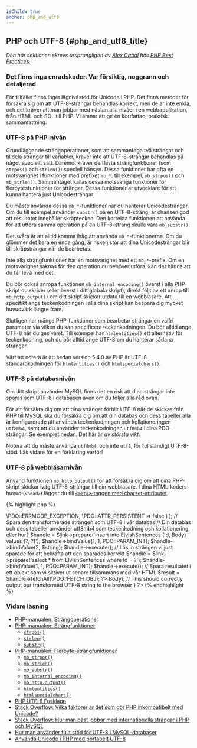 ```yaml
---
isChild: true
anchor: php_and_utf8
---
```


## PHP och UTF-8 {#php_and_utf8_title}

_Den här sektionen skrevs ursprungligen av [Alex Cabal](https://alexcabal.com/) hos 
[PHP Best Practices](https://phpbestpractices.org/#utf-8)_.

### Det finns inga enradskoder. Var försiktig, noggrann och detaljerad.

För tillfället finns inget lågnivåstöd för Unicode i PHP. Det finns metoder för försäkra sig om 
att UTF-8-strängar behandlas korrekt, men de är inte enkla, och det kräver att man jobbar med 
nästan alla nivåer i en webbapplikation, från HTML och SQL till PHP. Vi ämnar att ge en kortfattad, 
praktisk sammanfattning.

### UTF-8 på PHP-nivån

Grundläggande strängoperationer, som att sammanfoga två strängar och tilldela strängar till variabler, 
kräver inte att UTF-8-strängar behandlas på något speciellt sätt. Däremot kräver de flesta strängfunktioner 
(som `strpos()` och `strlen()`) speciell hänsyn. Dessa funktioner har ofta en motsvarighet i funktioner 
med prefixet `mb_*`: till exempel, `mb_strpos()` och `mb_strlen()`. Sammantaget kallas dessa motsvariga 
funktioner för flerbytesfunktioner för strängar. Dessa funktioner är utvecklare för att kunna hantera 
just Unicodesträngar.

Du måste använda dessa `mb_*`-funktioner när du hanterar Unicodesträngar. Om du till exempel använder 
`substr()` på en UTF-8-sträng, är chansen god att resultatet innehåller skräptecken. Den korrekta 
funktionen att använda för att utföra samma operation på en UTF-8-sträng skulle vara `mb_substr()`.

Det svåra är att alltid komma ihåg att använda `mb_*`-funktionerna. Om du glömmer det bara en enda 
gång, är risken stor att dina Unicodesträngar blir till skräpsträngar när de bearbetas.

Inte alla strängfunktioner har en motsvarighet med ett `mb_*`-prefix. Om en motsvarighet saknas för 
den operation du behöver utföra, kan det hända att du får leva med det.

Du bör också anropa funktionen `mb_internal_encoding()` överst i alla PHP-skript du skriver (eller 
överst i ditt globala skript), direkt följt av ett anrop till `mb_http_output()` om ditt skript skickar
utdata till en webbläsare. Att specifikt ange teckenkodningen i alla dina skript kan bespara dig 
mycket huvudvärk längre fram.

Slutligen har många PHP-funktioner som bearbetar strängar en valfri parameter via vilken du kan specificera 
teckenkodningen. Du bör alltid ange UTF-8 när du ges valet. Till exempel har `htmlentities()` ett 
alternativ för teckenkodning, och du bör alltid ange UTF-8 om du hanterar sådana strängar.

Värt att notera är att sedan version 5.4.0 av PHP är UTF-8 standardkodningen för 
`htmlentities()` och `htmlspecialchars()`.

### UTF-8 på databasnivån

Om ditt skript använder MySQL finns det en risk att dina strängar inte sparas som UTF-8 i databasen 
även om du följer alla råd ovan.

För att försäkra dig om att dina strängar förblir UTF-8 när de skickas från PHP till MySQL ska du försäkra dig om 
att din databas och dess tabeller alla är konfigurerade att använda teckenkodningen och kollationeringen `utf8mb4`, 
samt att du använder teckenkodningen `utf8mb4` i dina PDO-strängar. Se exemplet nedan. Det här är _av största vikt_.

Notera att du måste använda `utf8mb4`, och inte `utf8`, för fullständigt UTF-8-stöd. Läs vidare för en 
förklaring varför!

### UTF-8 på webbläsarnivån

Använd funktionen  `mb_http_output()` för att försäkra dig om att dina PHP-skript skickar iväg 
UTF-8-strängar till din webbläsare. I dina HTML-koders huvud (`<head>`) lägger du till [`<meta>`-taggen med charset-attributet](http://htmlpurifier.org/docs/enduser-utf8.html).

{% highlight php %}
<?php
// Berätta för PHP att vi använder UTF-8-strängar till skriptets slut
mb_internal_encoding('UTF-8');
 
// Berätta för PHP att vi tänker skicka iväg UTF-8 till webbläsaren
mb_http_output('UTF-8');
 
// Vår teststräng i UTF-8
$string = 'Êl síla erin lû e-govaned vîn.';

// Transformera strängen på något sätt med en av flerbytesfunktionerna
// Observera att vi klipper strängen vid ett tecken som inte är ASCII för demonstrationsändamål
$string = mb_substr($string, 0, 15);
 
// Koppla upp mot en databas för att spara den transformerade strängen
// Se PDO-exemplet i det här dokumentet för mer information
// Observera kommandot `set names utf8mb4`!
$link = new \PDO(   
                    'mysql:host=your-hostname;dbname=your-db;charset=utf8mb4',
                    'your-username',
                    'your-password',
                    array(
                        \PDO::ATTR_ERRMODE => \PDO::ERRMODE_EXCEPTION,
                        \PDO::ATTR_PERSISTENT => false
                    )
                );
 
// Spara den transformerade strängen som UTF-8 i vår databas
// Din databas och dess tabeller använder utf8mb4 som teckenkodning och kollationering, eller hur?
$handle = $link->prepare('insert into ElvishSentences (Id, Body) values (?, ?)');
$handle->bindValue(1, 1, PDO::PARAM_INT);
$handle->bindValue(2, $string);
$handle->execute();
 
// Läs in strängen vi just sparade för att bekräfta att den sparades korrekt
$handle = $link->prepare('select * from ElvishSentences where Id = ?');
$handle->bindValue(1, 1, PDO::PARAM_INT);
$handle->execute();
 
// Spara resultatet i ett objekt som vi skriver ut senare tillsammans med vår HTML
$result = $handle->fetchAll(\PDO::FETCH_OBJ);
?><!doctype html>
<html>
    <head>
        <meta charset="UTF-8" />
        <title>UTF-8 test page</title>
    </head>
    <body>
        <?php
        foreach($result as $row){
            print($row->Body);  // This should correctly output our transformed UTF-8 string to the browser
        }
        ?>
    </body>
</html>
{% endhighlight %}

### Vidare läsning

* [PHP-manualen: Strängoperationer](http://php.net/manual/en/language.operators.string.php)
* [PHP-manualen: Strängfunktioner](http://php.net/manual/en/ref.strings.php)
    * [`strpos()`](http://php.net/manual/en/function.strpos.php)
    * [`strlen()`](http://php.net/manual/en/function.strlen.php)
    * [`substr()`](http://php.net/manual/en/function.substr.php)
* [PHP-manualen: Flerbyte-strängfunktioner](http://php.net/manual/en/ref.mbstring.php)
    * [`mb_strpos()`](http://php.net/manual/en/function.mb-strpos.php)
    * [`mb_strlen()`](http://php.net/manual/en/function.mb-strlen.php)
    * [`mb_substr()`](http://php.net/manual/en/function.mb-substr.php)
    * [`mb_internal_encoding()`](http://php.net/manual/en/function.mb-internal-encoding.php)
    * [`mb_http_output()`](http://php.net/manual/en/function.mb-http-output.php)
    * [`htmlentities()`](http://php.net/manual/en/function.htmlentities.php)
    * [`htmlspecialchars()`](http://www.php.net/manual/en/function.htmlspecialchars.php)
* [PHP UTF-8 Fusklapp](http://blog.loftdigital.com/blog/php-utf-8-cheatsheet)
* [Stack Overflow: Vilka faktorer är det som gör PHP inkompatibelt med Unicode?](http://stackoverflow.com/questions/571694/what-factors-make-php-unicode-incompatible)
* [Stack Overflow: Hur man bäst jobbar med internationella strängar i PHP och MySQL](http://stackoverflow.com/questions/140728/best-practices-in-php-and-mysql-with-international-strings)
* [Hur man använder fullt stöd för UTF-8 i MySQL-databaser](http://mathiasbynens.be/notes/mysql-utf8mb4)
* [Använda Unicode i PHP med portabelt UTF-8](http://www.sitepoint.com/bringing-unicode-to-php-with-portable-utf8/)
